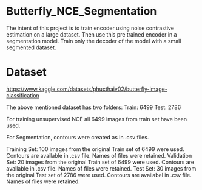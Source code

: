 # Butterfly_NCE_Segmentation
The intent of this project is to train encoder using noise contrastive estimation on a large dataset. 
Then use this pre trained encoder in a segmentation model. 
Train only the decoder of the model with a small segmented dataset.

# Dataset
https://www.kaggle.com/datasets/phucthaiv02/butterfly-image-classification

The above mentioned dataset has two folders:
Train: 6499
Test: 2786

For training unsupervised NCE all 6499 images from train set have been used.

For Segmentation, contours were created as in .csv files.

Training Set: 100 images from the original Train set of 6499 were used. Contours are available in .csv file. Names of files were retained.
Validation Set: 20 images from the original Train set of 6499 were used. Contours are available in .csv file. Names of files were retained.
Test Set: 30 images from the original Test set of 2786 were used. Contours are availabel in .csv file. Names of files were retained.

